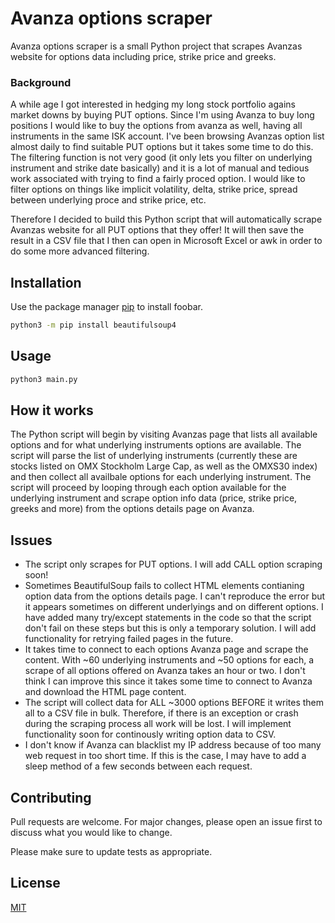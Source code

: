 # Avanza options scraper

Avanza options scraper is a small Python project that scrapes Avanzas website for options data including price, strike price and greeks.

### Background
A while age I got interested in hedging my long stock portfolio agains market downs by buying PUT options. Since I'm using Avanza to buy long positions I would like to buy the options from avanza as well, having all instruments in the same ISK account.
I've been browsing Avanzas option list almost daily to find suitable PUT options but it takes some time to do this. The filtering function is not very good (it only lets you filter on underlying instrument and strike date basically) and it is a lot of manual and tedious work associated with trying to find a fairly proced option. I would like to filter options on things like implicit volatility, delta, strike price, spread between underlying proce and strike price, etc.

Therefore I decided to build this Python script that will automatically scrape Avanzas website for all PUT options that they offer! It will then save the result in a CSV file that I then can open in Microsoft Excel or awk in order to do some more advanced filtering.

## Installation

Use the package manager [pip](https://pip.pypa.io/en/stable/) to install foobar.

```bash
python3 -m pip install beautifulsoup4
```

## Usage

```python
python3 main.py
```

## How it works
The Python script will begin by visiting Avanzas page that lists all available options and for what underlying instruments options are available. The script will parse the list of underlying instruments (currently these are stocks listed on OMX Stockholm Large Cap, as well as the OMXS30 index) and then collect all availbale options for each underlying instrument.
The script will proceed by looping through each option available for the underlying instrument and scrape option info data (price, strike price, greeks and more) from the options details page on Avanza.

## Issues
- The script only scrapes for PUT options. I will add CALL option scraping soon!
- Sometimes BeautifulSoup fails to collect HTML elements contianing option data from the options details page. I can't reproduce the error but it appears sometimes on different underlyings and on different options. I have added many try/except statements in the code so that the script don't fail on these steps but this is only a temporary solution. I will add functionality for retrying failed pages in the future.
- It takes time to connect to each options Avanza page and scrape the content. With ~60 underlying instruments and ~50 options for each, a scrape of all options offered on Avanza takes an hour or two. I don't think I can improve this since it takes some time to connect to Avanza and download the HTML page content.
- The script will collect data for ALL ~3000 options BEFORE it writes them all to a CSV file in bulk. Therefore, if there is an exception or crash during the scraping process all work will be lost. I will implement functionality soon for continously writing option data to CSV.
- I don't know if Avanza can blacklist my IP address because of too many web request in too short time. If this is the case, I may have to add a sleep method of a few seconds between each request.

## Contributing
Pull requests are welcome. For major changes, please open an issue first to discuss what you would like to change.

Please make sure to update tests as appropriate.

## License
[MIT](https://choosealicense.com/licenses/mit/)
